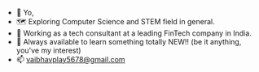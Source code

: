 - 👋 Yo,
- 🗺 Exploring Computer Science and STEM field in general.
- 💼 Working as a tech consultant at a leading FinTech company in India.
- 👀 Always available to learn something totally NEW!! (be it anything, you've my interest)
- 📫 vaibhavplay5678@gmail.com

<!---
vaibhavgit9210/vaibhavgit9210 is a ✨ special ✨ repository because its `README.md` (this file) appears on your GitHub profile.
You can click the Preview link to take a look at your changes.
--->
